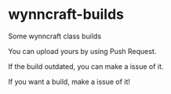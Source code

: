 # wynncraft-builds
Some wynncraft class builds

You can upload yours by using Push Request.

If the build outdated, you can make a issue of it.

If you want a build, make a issue of it!

